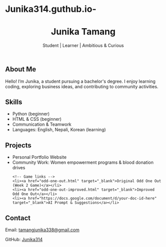 # Junika314.guthub.io-
<header>
  <h1>Junika Tamang</h1> <!-- Your Name -->
  <p>Student | Learner | Ambitious & Curious</p> <!-- Short description -->
</header>

<section id="about">
  <h2>About Me</h2>
  <p>Hello! I’m Junika, a student pursuing a bachelor's degree. I enjoy learning coding, exploring business ideas, and contributing to community activities.</p>
</section>

<section id="skills">
  <h2>Skills</h2>
  <ul>
    <li>Python (beginner)</li>
    <li>HTML & CSS (beginner)</li>
    <li>Communication & Teamwork</li>
    <li>Languages: English, Nepali, Korean (learning)</li>
  </ul>
</section>

<section id="projects">
  <h2>Projects</h2>
  <ul>
    <li>Personal Portfolio Website</li>
    <li>Community Work: Women empowerment programs & blood donation drives</li>
    
    <!-- Game links -->
    <li><a href="odd-one-out.html" target="_blank">Original Odd One Out (Week 2 Game)</a></li>
    <li><a href="odd-one-out-improved.html" target="_blank">Improved Odd One Out</a></li>
    <li><a href="https://docs.google.com/document/d/your-doc-id-here" target="_blank">AI Prompt & Suggestions</a></li>
  </ul>
</section>

<section id="contact">
  <h2>Contact</h2>
  <p>Email: <a href="mailto: tamangjunika338@gmail.com">tamangjunika338@gmail.com</a></p>
  <p>GitHub: <a href="https://github.com/Junika314" target="_blank">Junika314</a></p>
</section>
